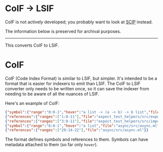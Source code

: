 # CoIF -> LSIF

CoIF is not actively developed; you probably want to look at [SCIP](https://sourcegraph.com/github.com/sourcegraph/scip) instead.

The information below is preserved for archival purposes.

---

This converts CoIF to LSIF.

# CoIF

CoIF (Code Index Format) is similar to LSIF, but simpler. It's intended to be a format that is easier for indexers to emit than LSIF. The CoIF to LSIF converter only needs to be written once, so it can save the indexer from needing to be aware of all the nuances of LSIF.

Here's an example of CoIF:

```json
{"symbol":{"range":"0:0-1","hover":"a list -> (a -> b) -> b list","file":"async/src/async.ml"}}
{"references":{"ranges":["1:0-11"],"file":"expect_test_helpers/src/expect_test_helpers.ml"}}
{"references":{"ranges":["3:0-11"],"file":"expect_test_helpers/src/import.ml"}}
{"symbol":{"range":"6:0-1","hover":"a list","file":"async/src/async.ml"}}
{"references":{"ranges":["29:14-22"],"file":"async/src/async.ml"}}
```

The format defines symbols and references to them. Symbols can have metadata attached to them (so far only `hover`).

